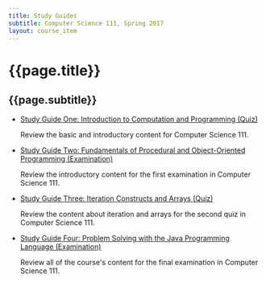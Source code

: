 ```yaml
---
title: Study Guides
subtitle: Computer Science 111, Spring 2017
layout: course_item
---
```


# {{page.title}}
## {{page.subtitle}}

<ul>

<li><a href="{{site.baseurl}}teaching/cs111S2017/provide/studyguides/quiz1/cs111S2017_studyguide_quiz01.pdf">Study Guide
One: Introduction to Computation and Programming (Quiz)</a> <p>Review the basic and introductory content for Computer
Science 111.</p>

<li><a href="{{site.baseurl}}teaching/cs111S2017/provide/studyguides/exam1/cs111S2017_studyguide_exam01.pdf">Study Guide
Two: Fundamentals of Procedural and Object-Oriented Programming (Examination)</a> <p>Review the introductory content for
the first examination in Computer Science 111.</p>

<li><a href="{{site.baseurl}}teaching/cs111S2017/provide/studyguides/quiz2/cs111S2017_studyguide_quiz02.pdf">Study Guide
Three: Iteration Constructs and Arrays (Quiz)</a> <p>Review the content about iteration and arrays
for the second quiz in Computer Science 111.</p>

<li><a href="{{site.baseurl}}teaching/cs111S2017/provide/studyguides/exam2/cs111S2017_studyguide_exam02.pdf">Study Guide
Four: Problem Solving with the Java Programming Language (Examination)</a> <p>Review all of the course's content for
the final examination in Computer Science 111.</p>

</ul>
